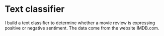 # Text classifier

I build a text classifier to determine whether a movie review is expressing positive or negative sentiment. The data come from the website IMDB.com.
